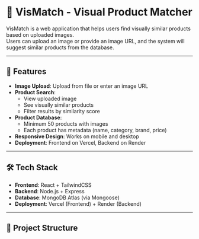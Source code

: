 # 🎯 VisMatch - Visual Product Matcher

VisMatch is a web application that helps users find visually similar products based on uploaded images.  
Users can upload an image or provide an image URL, and the system will suggest similar products from the database.

---

## 🚀 Features

- **Image Upload**: Upload from file or enter an image URL  
- **Product Search**:
  - View uploaded image
  - See visually similar products
  - Filter results by similarity score
- **Product Database**:
  - Minimum 50 products with images
  - Each product has metadata (name, category, brand, price)
- **Responsive Design**: Works on mobile and desktop
- **Deployment**: Frontend on Vercel, Backend on Render

---

## 🛠️ Tech Stack

- **Frontend**: React + TailwindCSS  
- **Backend**: Node.js + Express  
- **Database**: MongoDB Atlas (via Mongoose)  
- **Deployment**: Vercel (Frontend) + Render (Backend)  

---

## 📂 Project Structure


